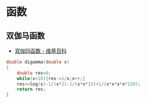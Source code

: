 # 函数

## 双伽马函数

- [双伽玛函数 - 维基百科](https://zh.wikipedia.org/zh-cn/双伽玛函数)

```cpp
double digamma(double x)
{
	double res=0;
	while(x<10){res-=1/x;x++;}
	res+=log(x)-1/(x*2)-1/(x*x*12)+1/(x*x*x*x*120);
	return res;
}
```
